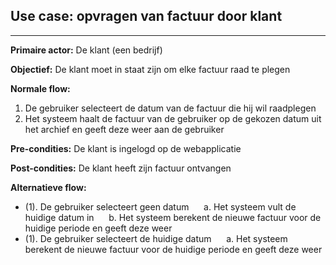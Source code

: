 
## Use case: opvragen van factuur door klant
---

**Primaire actor:** De klant (een bedrijf)

**Objectief:** De klant moet in staat zijn om elke factuur raad te plegen

**Normale flow:**
1. De gebruiker selecteert de datum van de factuur die hij wil raadplegen
2. Het systeem haalt de factuur van de gebruiker op de gekozen datum uit het archief en geeft deze weer aan de gebruiker

**Pre-condities:** De klant is ingelogd op de webapplicatie

**Post-condities:** De klant heeft zijn factuur ontvangen 

**Alternatieve flow:**
* (1). De gebruiker selecteert geen datum
&nbsp;&nbsp;&nbsp;&nbsp; a. Het systeem vult de huidige datum in
&nbsp;&nbsp;&nbsp;&nbsp; b. Het systeem berekent de nieuwe factuur voor de huidige periode en geeft deze weer
* (1). De gebruiker selecteert de huidige datum
&nbsp;&nbsp;&nbsp;&nbsp; a. Het systeem berekent de nieuwe factuur voor de huidige periode en geeft deze weer